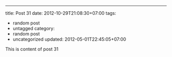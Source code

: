 ---
title: Post 31
date: 2012-10-29T21:08:30+07:00
tags:
  - random post
  - untagged
category:
  - random post
  - uncategorized
updated: 2012-05-01T22:45:05+07:00

This is content of post 31